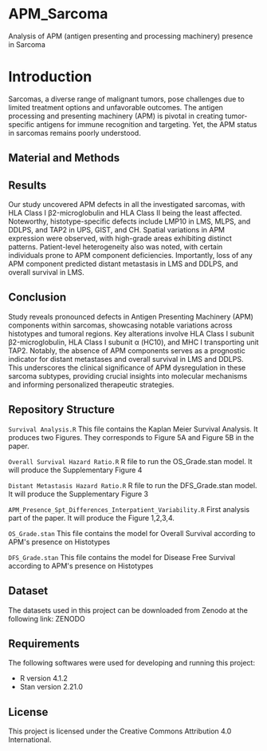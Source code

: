 # APM_Sarcoma
Analysis of APM (antigen presenting and processing machinery) presence in Sarcoma

# Introduction

Sarcomas, a diverse range of malignant tumors, pose challenges due to limited treatment options and unfavorable outcomes. The antigen processing and presenting machinery (APM) is pivotal in creating tumor-specific antigens for immune recognition and targeting. Yet, the APM status in sarcomas remains poorly understood.

## Material and Methods

## Results
Our study uncovered APM defects in all the investigated sarcomas, with HLA Class I β2-microglobulin and HLA Class II being the least affected. Noteworthy, histotype-specific defects include LMP10 in LMS, MLPS, and DDLPS, and TAP2 in UPS, GIST, and CH. Spatial variations in APM expression were observed, with high-grade areas exhibiting distinct patterns. Patient-level heterogeneity also was noted, with certain individuals prone to APM component deficiencies. Importantly, loss of any APM component predicted distant metastasis in LMS and DDLPS, and overall survival in LMS.

## Conclusion
Study reveals pronounced defects in Antigen Presenting Machinery (APM) components within sarcomas, showcasing notable variations across histotypes and tumoral regions. Key alterations involve HLA Class I subunit β2-microglobulin, HLA Class I subunit α (HC10), and MHC I transporting unit TAP2. Notably, the absence of APM components serves as a prognostic indicator for distant metastases and overall survival in LMS and DDLPS. This underscores the clinical significance of APM dysregulation in these sarcoma subtypes, providing crucial insights into molecular mechanisms and informing personalized therapeutic strategies.

## Repository Structure

`Survival Analysis.R` This file contains the Kaplan Meier Survival Analysis. It produces two Figures. They corresponds to Figure 5A and Figure 5B in the paper. 

`Overall Survival Hazard Ratio.R` R file to run the OS_Grade.stan model. It will produce the Supplementary Figure 4

`Distant Metastasis Hazard Ratio.R` R file to run the DFS_Grade.stan model. It will produce the Supplementary Figure 3

`APM_Presence_Spt_Differences_Interpatient_Variability.R` First analysis part of the paper. It will produce the Figure 1,2,3,4.

`OS_Grade.stan` This file contains the model for Overall Survival according to APM's presence on Histotypes

`DFS_Grade.stan` This file contains the model for Disease Free Survival according to APM's presence on Histotypes

## Dataset

The datasets used in this project can be downloaded from Zenodo at the following link: ZENODO

## Requirements

The following softwares were used for developing and running this project:

* R version 4.1.2
* Stan version 2.21.0


## License

This project is licensed under the Creative Commons Attribution 4.0 International.
